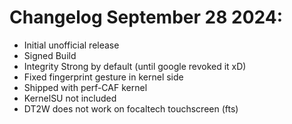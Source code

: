 # Changelog September 28 2024: 
- Initial unofficial release
- Signed Build
- Integrity Strong by default (until google revoked it xD)
- Fixed fingerprint gesture in kernel side
- Shipped with perf-CAF kernel
- KernelSU not included
- DT2W does not work on focaltech touchscreen (fts)